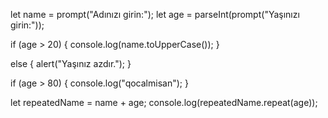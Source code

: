 let name = prompt("Adınızı girin:");
let age = parseInt(prompt("Yaşınızı girin:"));

if (age > 20) {
  console.log(name.toUpperCase());
} 

else {
  alert("Yaşınız azdır.");
}

if (age > 80) {
  console.log("qocalmisan");
}

let repeatedName = name + age;
console.log(repeatedName.repeat(age));
